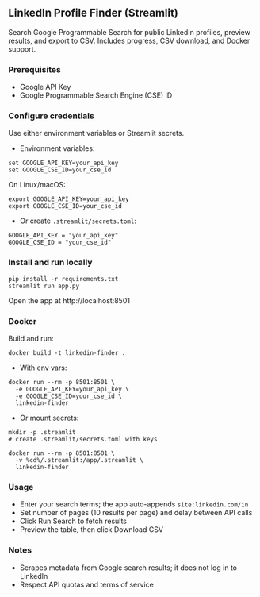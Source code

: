 ## LinkedIn Profile Finder (Streamlit)

Search Google Programmable Search for public LinkedIn profiles, preview results, and export to CSV. Includes progress, CSV download, and Docker support.

### Prerequisites
- Google API Key
- Google Programmable Search Engine (CSE) ID

### Configure credentials
Use either environment variables or Streamlit secrets.

- Environment variables:
```
set GOOGLE_API_KEY=your_api_key
set GOOGLE_CSE_ID=your_cse_id
```
On Linux/macOS:
```
export GOOGLE_API_KEY=your_api_key
export GOOGLE_CSE_ID=your_cse_id
```

- Or create `.streamlit/secrets.toml`:
```
GOOGLE_API_KEY = "your_api_key"
GOOGLE_CSE_ID = "your_cse_id"
```

### Install and run locally
```
pip install -r requirements.txt
streamlit run app.py
```
Open the app at http://localhost:8501

### Docker
Build and run:
```
docker build -t linkedin-finder .
```

- With env vars:
```
docker run --rm -p 8501:8501 \
  -e GOOGLE_API_KEY=your_api_key \
  -e GOOGLE_CSE_ID=your_cse_id \
  linkedin-finder
```

- Or mount secrets:
```
mkdir -p .streamlit
# create .streamlit/secrets.toml with keys

docker run --rm -p 8501:8501 \
  -v %cd%/.streamlit:/app/.streamlit \
  linkedin-finder
```

### Usage
- Enter your search terms; the app auto-appends `site:linkedin.com/in`
- Set number of pages (10 results per page) and delay between API calls
- Click Run Search to fetch results
- Preview the table, then click Download CSV

### Notes
- Scrapes metadata from Google search results; it does not log in to LinkedIn
- Respect API quotas and terms of service 